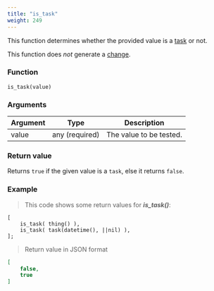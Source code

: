 ```yaml
---
title: "is_task"
weight: 249
---
```


This function determines whether the provided value is a [task](../../../data-types/task) or not.

This function does *not* generate a [change](../../../overview/changes).

### Function

`is_task(value)`

### Arguments

Argument | Type | Description
-------- | ---- | -----------
value | any (required) | The value to be tested.

### Return value

Returns `true` if the given value is a `task`, else it returns `false`.

### Example

> This code shows some return values for ***is_task()***:

```thingsdb,json_response
[
    is_task( thing() ),
    is_task( task(datetime(), ||nil) ),
];
```

> Return value in JSON format

```json
[
    false,
    true
]
```
